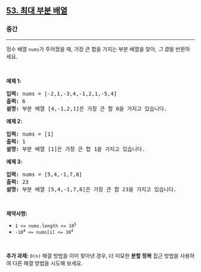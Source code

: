 <h2><a href="https://leetcode.com/problems/maximum-subarray">53. 최대 부분 배열</a></h2><h3>중간</h3><hr><p>정수 배열 <code>nums</code>가 주어졌을 때, 가장 큰 합을 가지는 <span data-keyword="subarray-nonempty">부분 배열</span>을 찾아, <em>그 합</em>을 반환하세요.</p>

<p>&nbsp;</p>
<p><strong class="example">예제 1:</strong></p>

<pre>
<strong>입력:</strong> nums = [-2,1,-3,4,-1,2,1,-5,4]
<strong>출력:</strong> 6
<strong>설명:</strong> 부분 배열 [4,-1,2,1]은 가장 큰 합 6을 가지고 있습니다.
</pre>

<p><strong class="example">예제 2:</strong></p>

<pre>
<strong>입력:</strong> nums = [1]
<strong>출력:</strong> 1
<strong>설명:</strong> 부분 배열 [1]은 가장 큰 합 1을 가지고 있습니다.
</pre>

<p><strong class="example">예제 3:</strong></p>

<pre>
<strong>입력:</strong> nums = [5,4,-1,7,8]
<strong>출력:</strong> 23
<strong>설명:</strong> 부분 배열 [5,4,-1,7,8]은 가장 큰 합 23을 가지고 있습니다.
</pre>

<p>&nbsp;</p>
<p><strong>제약사항:</strong></p>

<ul>
	<li><code>1 &lt;= nums.length &lt;= 10<sup>5</sup></code></li>
	<li><code>-10<sup>4</sup> &lt;= nums[i] &lt;= 10<sup>4</sup></code></li>
</ul>

<p>&nbsp;</p>
<p><strong>추가 과제:</strong> <code>O(n)</code> 해결 방법을 이미 찾아낸 경우, 더 미묘한 <strong>분할 정복</strong> 접근 방법을 사용하여 다른 해결 방법을 시도해 보세요.</p>